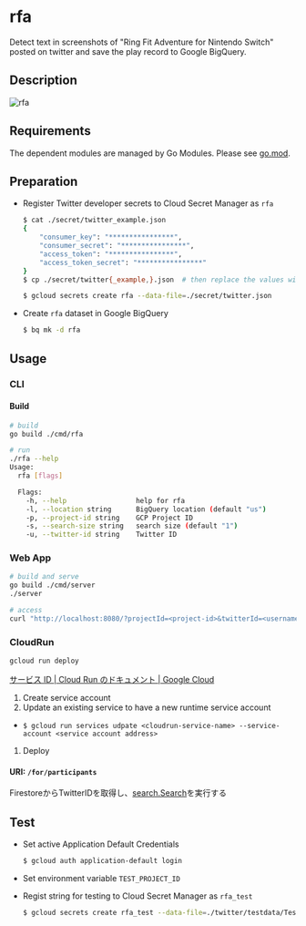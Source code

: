 # rfa

Detect text in screenshots of "Ring Fit Adventure for Nintendo Switch" posted on twitter and save the play record to Google BigQuery.

## Description

![rfa](https://github.com/tosh223/rfa/blob/main/rfa.png)

## Requirements

The dependent modules are managed by Go Modules.
Please see [go.mod](https://github.com/tosh223/rfa/blob/main/go.mod).

## Preparation

- Register Twitter developer secrets to Cloud Secret Manager as `rfa`

    ```sh
    $ cat ./secret/twitter_example.json
    {
        "consumer_key": "****************",
        "consumer_secret": "****************",
        "access_token": "****************",
        "access_token_secret": "****************"
    }
    $ cp ./secret/twitter{_example,}.json  # then replace the values with your actual ones.

    $ gcloud secrets create rfa --data-file=./secret/twitter.json
    ```

- Create `rfa` dataset in Google BigQuery

    ```sh
    $ bq mk -d rfa
    ```

## Usage
### CLI

#### Build
```sh
# build
go build ./cmd/rfa

# run
./rfa --help
Usage:
  rfa [flags]

  Flags:
    -h, --help                 help for rfa
    -l, --location string      BigQuery location (default "us")
    -p, --project-id string    GCP Project ID
    -s, --search-size string   search size (default "1")
    -u, --twitter-id string    Twitter ID
```

### Web App

```sh
# build and serve
go build ./cmd/server
./server

# access
curl "http://localhost:8080/?projectId=<project-id>&twitterId=<username>&location=<bigquery-location>&size=<search-size>"
```

### CloudRun

```sh
gcloud run deploy
```

[サービス ID | Cloud Run のドキュメント | Google Cloud](https://cloud.google.com/run/docs/securing/service-identity?hl=ja)

1. Create service account
1. Update an existing service to have a new runtime service account
  - `$ gcloud run services udpate <cloudrun-service-name> --service-account <service account address>`
1. Deploy

#### URI: `/for/participants`
FirestoreからTwitterIDを取得し、[search.Search](./search/search.go)を実行する

## Test

- Set active Application Default Credentials

    ```sh
    $ gcloud auth application-default login
    ```

- Set environment variable `TEST_PROJECT_ID`

- Regist string for testing to Cloud Secret Manager as `rfa_test`

    ```sh
    $ gcloud secrets create rfa_test --data-file=./twitter/testdata/TestSetTwitterConfig.json
    ```
